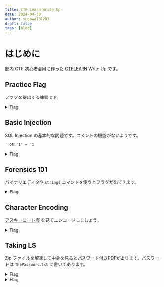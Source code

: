 ```yaml
---
title: CTF Learn Write Up
date: 2024-04-30
author: sugawa197203
draft: false
tags: [blog]
---
```


# はじめに

部内 CTF 初心者会用に作った [CTFLEARN](https://ctflearn.com/) Write Up です。

## Practice Flag

フラクを提出する練習です。

<details>
<summary>Flag</summary>

```titke="flag"
CTFlearn{4m_1_4_r3al_h4ck3r_y3t}
```

</details>

## Basic Injection

SQL Injection の基本的な問題です。コメントの機能がないようです。

```txt
' OR '1' = '1
```

<details>
<summary>Flag</summary>

```title="flag"
CTFlearn{th4t_is_why_you_n33d_to_sanitiz3_inputs}
```

</details>

## Forensics 101

バイナリエディタや `strings` コマンドを使うとフラグが出てきます。

<details>
<summary>Flag</summary>

```title="flag"
flag{wow!_data_is_cool}
```

</details>

## Character Encoding

[アスキーコード表](/posts/2024-01-26-ascii-table/) を見てエンコードしましょう。

<details>
<summary>Flag</summary>

```title="flag"
ABCTF{45C11_15_U53FUL}
```

</details>

## Taking LS

Zip ファイルを解凍して中身を見るとパスワード付きPDFがあります。パスワードは `ThePassword.txt` に書いてあります。

<details>
<summary>Flag</summary>

```title="flag"
ABCTF{T3Rm1n4l_is_C00l}
```

</details>

<details>
<summary>Flag</summary>

</details>